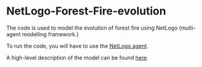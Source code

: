 # NetLogo-Forest-Fire-evolution
The code is used to model the evolution of forest fire using NetLogo (multi-agent modelling framework.)

To run the code, you will have to use the [NetLogo agent](http://ccl.northwestern.edu/netlogo/models/community/Agent-Based%20Model).

A high-level description of the model can be found [here](fire_evolution_dynamics_explained.PNG).

